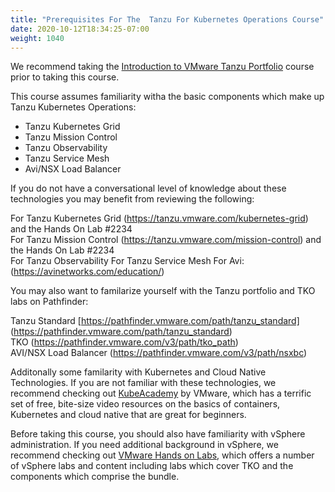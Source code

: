 ```yaml
---
title: "Prerequisites For The  Tanzu For Kubernetes Operations Course"
date: 2020-10-12T18:34:25-07:00
weight: 1040
---
```


We recommend taking the [Introduction to VMware Tanzu
Portfolio](https://lms.modernapps.ninja/courses/course-v1:modernapps+COU-TP6539+Perpetual/course/) course
prior to taking this course.

This course assumes familiarity witha the basic components which make up Tanzu Kubernetes Operations:
- Tanzu Kubernetes Grid
- Tanzu Mission Control
- Tanzu Observability
- Tanzu Service Mesh
- Avi/NSX Load Balancer

If you do not have a conversational level of knowledge about these technologies you may benefit from reviewing the following:

For Tanzu Kubernetes Grid (https://tanzu.vmware.com/kubernetes-grid) and the Hands On Lab #2234  
For Tanzu Mission Control (https://tanzu.vmware.com/mission-control) and the Hands On Lab #2234  
For Tanzu Observability 
For Tanzu Service Mesh
For Avi: (https://avinetworks.com/education/)

You may also want to familarize yourself with the Tanzu portfolio and  TKO labs on Pathfinder:

Tanzu Standard [https://pathfinder.vmware.com/path/tanzu_standard] (https://pathfinder.vmware.com/path/tanzu_standard)   
TKO (https://pathfinder.vmware.com/v3/path/tko_path)  
AVI/NSX Load Balancer (https://pathfinder.vmware.com/v3/path/nsxbc)  


Additonally some  familarity with  Kubernetes and Cloud Native
Technologies. If you are not familiar with these technologies, we
recommend checking out [KubeAcademy](https://kube.academy/) by VMware,
which has a terrific set of free, bite-size video resources on the
basics of containers, Kubernetes and cloud native that are great for
beginners.

Before taking this course, you should also have familiarity with vSphere
administration. If you need additional background in vSphere, we
recommend checking out [VMware Hands on Labs](https://hol.vmware.com),
which offers a number of vSphere labs and content including labs which cover TKO and the components which comprise the bundle.
